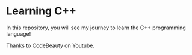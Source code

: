 # Learning C++

In this repository, you will see my journey to learn the C++ programming language!

Thanks to CodeBeauty on Youtube.

